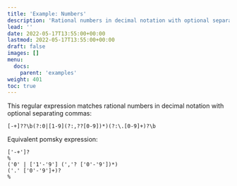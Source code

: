 ```yaml
---
title: 'Example: Numbers'
description: 'Rational numbers in decimal notation with optional separating commas'
lead: ''
date: 2022-05-17T13:55:00+00:00
lastmod: 2022-05-17T13:55:00+00:00
draft: false
images: []
menu:
  docs:
    parent: 'examples'
weight: 401
toc: true
---
```


This regular expression matches rational numbers in decimal notation
with optional separating commas:

```regexp
[-+]??\b(?:0|[1-9](?:,??[0-9])*)(?:\.[0-9]+)?\b
```

Equivalent pomsky expression:

```pomsky
['-+']?
%
('0' | ['1'-'9'] (','? ['0'-'9'])*)
('.' ['0'-'9']+)?
%
```
